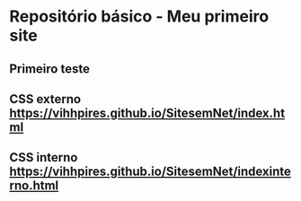 # Repositório básico - Meu primeiro site 

## Primeiro teste

## CSS externo https://vihhpires.github.io/SitesemNet/index.html
## CSS interno https://vihhpires.github.io/SitesemNet/indexinterno.html


 
